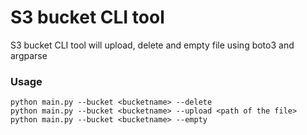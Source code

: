 # S3 bucket CLI tool

S3 bucket CLI tool will upload, delete and empty file using boto3 and argparse


### Usage

```
python main.py --bucket <bucketname> --delete
python main.py --bucket <bucketname> --upload <path of the file>
python main.py --bucket <bucketname> --empty

```

